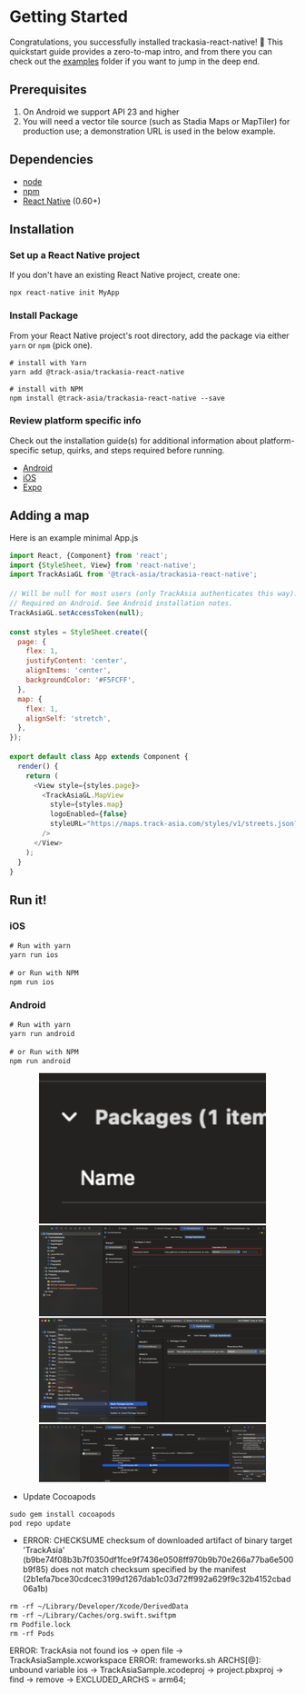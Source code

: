# Getting Started

Congratulations, you successfully installed trackasia-react-native! 🎉
This quickstart guide provides a zero-to-map intro, and from there you can check out the
[examples](/example) folder if you want to jump in the deep end.

## Prerequisites

1. On Android we support API 23 and higher
2. You will need a vector tile source (such as Stadia Maps or MapTiler) for production use; a demonstration URL is used in the below example.

## Dependencies

- [node](https://nodejs.org)
- [npm](https://www.npmjs.com/)
- [React Native](https://facebook.github.io/react-native/) (0.60+)

## Installation

### Set up a React Native project

If you don't have an existing React Native project, create one:

```shell
npx react-native init MyApp
```

### Install Package

From your React Native project's root directory, add the package via
either `yarn` or `npm` (pick one).

```shell
# install with Yarn
yarn add @track-asia/trackasia-react-native

```

```shell
# install with NPM
npm install @track-asia/trackasia-react-native --save
```

### Review platform specific info

Check out the installation guide(s) for additional information about platform-specific setup, quirks,
and steps required before running.

- [Android](/android/install.md)
- [iOS](/ios/install.md)
- [Expo](/plugin/install.md)

## Adding a map

Here is an example minimal App.js

```js
import React, {Component} from 'react';
import {StyleSheet, View} from 'react-native';
import TrackAsiaGL from '@track-asia/trackasia-react-native';

// Will be null for most users (only TrackAsia authenticates this way).
// Required on Android. See Android installation notes.
TrackAsiaGL.setAccessToken(null);

const styles = StyleSheet.create({
  page: {
    flex: 1,
    justifyContent: 'center',
    alignItems: 'center',
    backgroundColor: '#F5FCFF',
  },
  map: {
    flex: 1,
    alignSelf: 'stretch',
  },
});

export default class App extends Component {
  render() {
    return (
      <View style={styles.page}>
        <TrackAsiaGL.MapView
          style={styles.map}
          logoEnabled={false}
          styleURL="https://maps.track-asia.com/styles/v1/streets.json?key=public_key"
        />
      </View>
    );
  }
}
```

## Run it!

### iOS

```shell
# Run with yarn
yarn run ios

# or Run with NPM
npm run ios
```

### Android

```shell
# Run with yarn
yarn run android

# or Run with NPM
npm run android
```

<p align="center">
  <a href="">
    <img src="../readme_assets/xcode-package-1.png" width="400"/>
  </a>

  <a href="">
    <img src="../readme_assets/xcode-package-2.png" width="400"/>
  </a>

  <a href="">
    <img src="../readme_assets/xcode-package-3.png" width="400"/>
  </a>

  <a href="">
    <img src="../readme_assets/xcode-package-4.png" width="400"/>
  </a>
  </p>

* Update Cocoapods
```shell 
sudo gem install cocoapods
pod repo update
```

* ERROR: CHECKSUME 
checksum of downloaded artifact of binary target 'TrackAsia' (b9be74f08b3b7f0350df1fce9f7436e0508ff970b9b70e266a77ba6e500b9f85) does not match checksum specified by the manifest (2b1efa7bce30cdcec3199d1267dab1c03d72ff992a629f9c32b4152cbad06a1b)

```shell 
rm -rf ~/Library/Developer/Xcode/DerivedData
rm -rf ~/Library/Caches/org.swift.swiftpm 
rm Podfile.lock
rm -rf Pods
```
ERROR: TrackAsia not found
ios -> open file -> TrackAsiaSample.xcworkspace
ERROR: frameworks.sh ARCHS[@]: unbound variable
ios -> TrackAsiaSample.xcodeproj -> project.pbxproj -> find -> remove -> EXCLUDED_ARCHS = arm64; 




